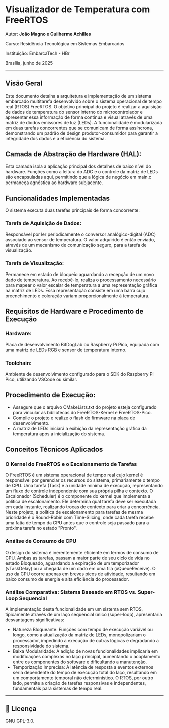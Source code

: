 # Visualizador de Temperatura com FreeRTOS

Autor: **João Magno e Guilherme Achilles**

Curso: Residência Tecnológica em Sistemas Embarcados

Instituição: EmbarcaTech - HBr

Brasília, junho de 2025

---

## Visão Geral
Este documento detalha a arquitetura e implementação de um sistema embarcado multitarefa desenvolvido sobre o sistema operacional de tempo real (RTOS) FreeRTOS. O objetivo principal do projeto é realizar a aquisição de dados de temperatura do sensor interno do microcontrolador e apresentar essa informação de forma contínua e visual através de uma matriz de diodos emissores de luz (LEDs).
A funcionalidade é modularizada em duas tarefas concorrentes que se comunicam de forma assíncrona, demonstrando um padrão de design produtor-consumidor para garantir a integridade dos dados e a eficiência do sistema.

## Camada de Abstração de Hardware (HAL):
Esta camada isola a aplicação principal dos detalhes de baixo nível do hardware. Funções como a leitura do ADC e o controle da matriz de LEDs são encapsuladas aqui, permitindo que a lógica de negócio em main.c permaneça agnóstica ao hardware subjacente.

## Funcionalidades Implementadas
O sistema executa duas tarefas principais de forma concorrente:
 ### Tarefa de Aquisição de Dados: 
 Responsável por ler periodicamente o conversor analógico-digital (ADC) associado ao sensor de temperatura. O valor adquirido é então enviado, através de um mecanismo de comunicação seguro, para a tarefa de visualização.
 ### Tarefa de Visualização: 
 Permanece em estado de bloqueio aguardando a recepção de um novo dado de temperatura. Ao recebê-lo, realiza o processamento necessário para mapear o valor escalar de temperatura a uma representação gráfica na matriz de LEDs. Essa representação consiste em uma barra cujo preenchimento e coloração variam proporcionalmente à temperatura.
## Requisitos de Hardware e Procedimento de Execução
 ### Hardware: 
 Placa de desenvolvimento BitDogLab ou Raspberry Pi Pico, equipada com uma matriz de LEDs RGB e sensor de temperatura interno.
 ### Toolchain: 
 Ambiente de desenvolvimento configurado para o SDK do Raspberry Pi Pico, utilizando VSCode ou similar.
 
 ## Procedimento de Execução:
   * Assegure que o arquivo CMakeLists.txt do projeto esteja configurado para vincular as bibliotecas do FreeRTOS-Kernel e FreeRTOS-Pico.
   * Compile o projeto e realize o flash do firmware na placa de desenvolvimento.
   * A matriz de LEDs iniciará a exibição da representação gráfica da temperatura após a inicialização do sistema.
## Conceitos Técnicos Aplicados
### O Kernel do FreeRTOS e o Escalonamento de Tarefas
O FreeRTOS é um sistema operacional de tempo real cujo kernel é responsável por gerenciar os recursos do sistema, primariamente o tempo de CPU. Uma tarefa (Task) é a unidade mínima de execução, representando um fluxo de controle independente com sua própria pilha e contexto.
O Escalonador (Scheduler) é o componente do kernel que implementa a política de escalonamento. Ele determina qual tarefa deve ser executada em cada instante, realizando trocas de contexto para criar a concorrência. Neste projeto, a política de escalonamento para tarefas de mesma prioridade é o Round-Robin com Time-Slicing, onde cada tarefa recebe uma fatia de tempo da CPU antes que o controle seja passado para a próxima tarefa no estado "Pronto".

### Análise de Consumo de CPU
O design do sistema é inerentemente eficiente em termos de consumo de CPU. Ambas as tarefas, passam a maior parte de seu ciclo de vida no estado Bloqueado, aguardando a expiração de um temporizador (vTaskDelay) ou a chegada de um dado em uma fila (xQueueReceive). O uso da CPU ocorre apenas em breves picos de atividade, resultando em baixo consumo de energia e alta eficiência do processador.
### Análise Comparativa: Sistema Baseado em RTOS vs. Super-Loop Sequencial
A implementação desta funcionalidade em um sistema sem RTOS, tipicamente através de um laço sequencial único (super-loop), apresentaria desvantagens significativas:
 * Natureza Bloqueante: Funções com tempo de execução variável ou longo, como a atualização da matriz de LEDs, monopolizariam o processador, impedindo a execução de outras lógicas e degradando a responsividade do sistema.
 * Baixa Modularidade: A adição de novas funcionalidades implicaria em modificações complexas no laço principal, aumentando o acoplamento entre os componentes do software e dificultando a manutenção.
 * Temporização Imprecisa: A latência de resposta a eventos externos seria dependente do tempo de execução total do laço, resultando em um comportamento temporal não determinístico. O RTOS, por outro lado, permite a criação de tarefas responsivas e independentes, fundamentais para sistemas de tempo real.

---

## 📜 Licença
GNU GPL-3.0.
